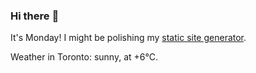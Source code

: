 ### Hi there :wave:

It's Monday! I might be polishing my [static site generator](https://github.com/bewuethr/pandoc-bash-blog).

Weather in Toronto: sunny, at +6°C.
